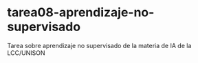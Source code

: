 # tarea08-aprendizaje-no-supervisado
Tarea sobre aprendizaje no supervisado de la materia de IA de la LCC/UNISON
